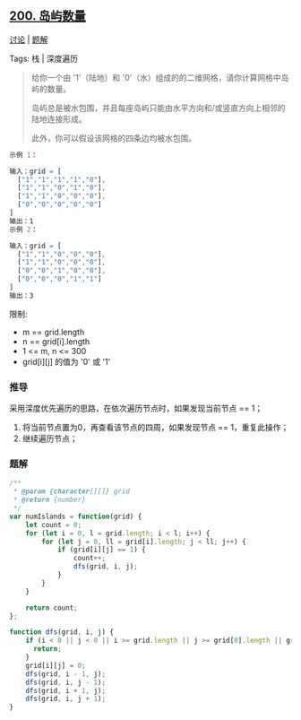 ## [200. 岛屿数量](https://leetcode-cn.com/problems/number-of-islands/)

[讨论](https://leetcode-cn.com/problems/number-of-islands/comments/) | [题解](https://leetcode-cn.com/problems/number-of-islands/solution/)

Tags: 栈 | 深度遍历

> 给你一个由 '1'（陆地）和 '0'（水）组成的的二维网格，请你计算网格中岛屿的数量。
>
> 岛屿总是被水包围，并且每座岛屿只能由水平方向和/或竖直方向上相邻的陆地连接形成。
>
> 此外，你可以假设该网格的四条边均被水包围。

```js
示例 1：

输入：grid = [
  ["1","1","1","1","0"],
  ["1","1","0","1","0"],
  ["1","1","0","0","0"],
  ["0","0","0","0","0"]
]
输出：1
示例 2：

输入：grid = [
  ["1","1","0","0","0"],
  ["1","1","0","0","0"],
  ["0","0","1","0","0"],
  ["0","0","0","1","1"]
]
输出：3
```

限制:
- m == grid.length
- n == grid[i].length
- 1 <= m, n <= 300
- grid[i][j] 的值为 '0' 或 '1'

### 推导
采用深度优先遍历的思路，在依次遍历节点时，如果发现当前节点 == 1；
1. 将当前节点置为0，再查看该节点的四周，如果发现节点 == 1，重复此操作；
2. 继续遍历节点；

### 题解
```js
/**
 * @param {character[][]} grid
 * @return {number}
 */
var numIslands = function(grid) {
    let count = 0;
    for (let i = 0, l = grid.length; i < l; i++) {
        for (let j = 0, ll = grid[i].length; j < ll; j++) {
            if (grid[i][j] == 1) {
                count++;
                dfs(grid, i, j);
            }
        }
    }

    return count;
};

function dfs(grid, i, j) {
    if (i < 0 || j < 0 || i >= grid.length || j >= grid[0].length || grid[i][j] == 0) {
      return;
    }
    grid[i][j] = 0;
    dfs(grid, i - 1, j);
    dfs(grid, i, j - 1);
    dfs(grid, i + 1, j);
    dfs(grid, i, j + 1);
}
```
